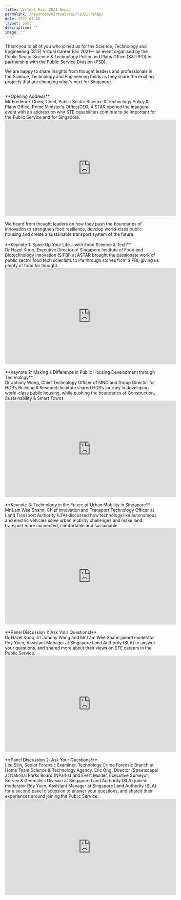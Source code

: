 ```yaml
---
title: Virtual Fair 2021 Recap
permalink: /newsroom/virtual-fair-2021-recap/
date: 2021-01-20
layout: post
description: ""
image: ""
---
```


Thank you to all of you who joined us for the Science, Technology and Engineering (STE) Virtual Career Fair 2021— an event organised by the Public Sector Science & Technology Policy and Plans Office (S&TPPO) in partnership with the Public Service Division (PSD).
 
We are happy to share insights from thought leaders and professionals in the Science, Technology and Engineering fields as they share the exciting projects that are changing what's next for Singapore. 

<br>
**Opening Address**
<br>
Mr Frederick Chew, Chief, Public Sector Science & Technology Policy & Plans Office, Prime Minister's Office/CEO, A STAR opened the inaugural event with an address on why STE capabilities continue to be important for the Public Service and for Singapore.
<br>
<div class="bp-youtube">
<iframe width="560" height="315" src="https://www.youtube.com/embed/cA6CQanEtMk" frameborder="0" allow="accelerometer; autoplay; clipboard-write; encrypted-media; gyroscope; picture-in-picture" allowfullscreen></iframe>
</div>
<br>
We heard from thought leaders on how they push the boundaries of innovation to strengthen food resilience, develop world-class public housing and create a sustainable transport system of the future.
<br>
<br>
**Keynote 1: Spice Up Your Life... with Food Science & Tech**
<br>
Dr Hazel Khoo, Executive Director of Singapore Institute of Food and Biotechnology Innovation (SIFBI) at ASTAR brought the passionate work of public sector food tech scientists to life through stories from SIFBI; giving us plenty of food for thought.
<br>
<div class="bp-youtube">
<iframe width="560" height="315" src="https://www.youtube.com/embed/RDRuS3SaDFw" frameborder="0" allow="accelerometer; autoplay; clipboard-write; encrypted-media; gyroscope; picture-in-picture" allowfullscreen></iframe>
</div>
<br>
**Keynote 2: Making a Difference in Public Housing Development through Technology**
<br>
Dr Johnny Wong, Chief Technology Officer of MND and Group Director for HDB’s Building & Research Institute shared HDB’s journey in developing world-class public housing, while pushing the boundaries of Construction, Sustainability & Smart Towns.
<br>
<div class="bp-youtube">
<iframe width="560" height="315" src="https://www.youtube.com/embed/aBWYSNc5lM0" frameborder="0" allow="accelerometer; autoplay; clipboard-write; encrypted-media; gyroscope; picture-in-picture" allowfullscreen></iframe>
</div>
<br>
**Keynote 3: Technology in the Future of Urban Mobility in Singapore**
<br>
Mr Lam Wee Shann, Chief Innovation and Transport Technology Officer at Land Transport Authority (LTA) discussed how technology like autonomous and electric vehicles solve urban mobility challenges and make land transport more connected, comfortable and sustainable.
<br>
<div class="bp-youtube">
<iframe width="560" height="315" src="https://www.youtube.com/embed/nzXjuXZaZAA" frameborder="0" allow="accelerometer; autoplay; clipboard-write; encrypted-media; gyroscope; picture-in-picture" allowfullscreen></iframe>
</div>
<br>
**Panel Discussion 1: Ask Your Questions!**
<br>
Dr Hazel Khoo, Dr Johnny Wong and Mr Lam Wee Shann joined moderator Roy Yuen, Assistant Manager at Singapore Land Authority (SLA) to answer your questions, and shared more about their views on STE careers in the Public Service.
<br>
<div class="bp-youtube">
<iframe width="560" height="315" src="https://www.youtube.com/embed/bf0xPTxbY9M" frameborder="0" allow="accelerometer; autoplay; clipboard-write; encrypted-media; gyroscope; picture-in-picture" allowfullscreen></iframe>
</div>
<br>
**Panel Discussion 2: Ask Your Questions!**
<br>
Lee Silin, Senior Forensic Examiner, Technology Crime Forensic Branch at Home Team Science & Technology Agency, Eric Ong, Director (Streetscape) at National Parks Board (NParks) and Evert Mulder, Executive Surveyor, Survey & Geomatics Division at Singapore Land Authority (SLA) joined moderator Roy Yuen, Assistant Manager at Singapore Land Authority (SLA) for a second panel discussion to answer your questions, and shared their experiences around joining the Public Service.
<br>
<div class="bp-youtube">
<iframe width="560" height="315" src="https://www.youtube.com/embed/hhb-aKRfDmM" frameborder="0" allow="accelerometer; autoplay; clipboard-write; encrypted-media; gyroscope; picture-in-picture" allowfullscreen></iframe>
</div>
<br>